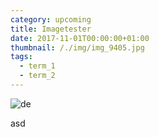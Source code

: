 ```yaml
---
category: upcoming
title: Imagetester
date: 2017-11-01T00:00:00+01:00
thumbnail: /./img/img_9405.jpg
tags:
  - term_1
  - term_2
---
```

![de](/./img/img_9405.jpg)

asd
